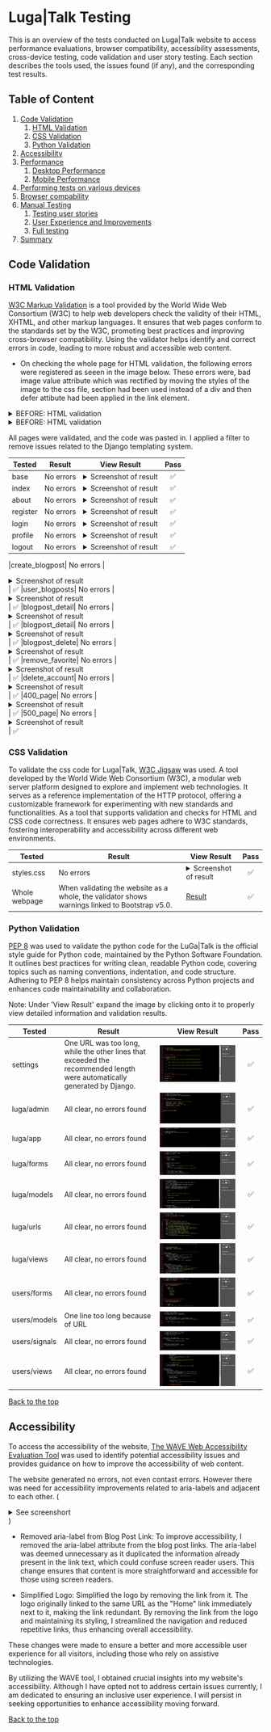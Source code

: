 # Luga|Talk Testing
This is an overview of the tests conducted on Luga|Talk website to access performance evaluations, browser compatibility, accessibility assessments, cross-device testing, code validation and user story testing. Each section describes the tools used, the issues found (if any), and the corresponding test results.

## Table of Content

1. [Code Validation](#html-validation)
    1. [HTML Validation](#html-validation)
    2. [CSS Validation](#css-validation)
    3. [Python Validation](#python-validation)
2. [Accessibility](#accessibility)
3. [Performance](#performance)
    1. [Desktop Performance](#desktop-performance)
    2. [Mobile Performance](#mobile-performance)
4. [Performing tests on various devices](#performing-tests-on-various-devices)
5. [Browser compability](#browser-compability)
6. [Manual Testing](#manual-testing)
    1. [Testing user stories](#testing-user-stories)
    2. [User Experience and Improvements](#user-experience-and-improvements)
    3. [Full testing](#full-testing)
8. [Summary](#summary)

## Code Validation

### HTML Validation
[W3C Markup Validation](https://validator.w3.org/) is a tool provided by the World Wide Web Consortium (W3C) to help web developers check the validity of their HTML, XHTML, and other markup languages. It ensures that web pages conform to the standards set by the W3C, promoting best practices and improving cross-browser compatibility. Using the validator helps identify and correct errors in code, leading to more robust and accessible web content.

- On checking the whole page for HTML validation, the following errors were registered as seeen in the image below. These errors were, bad image value attribute which was rectified by moving the styles of the image to the css file, section had been used instead of a div and then defer attibute had been applied in the link element.  
<details><summary>BEFORE: HTML validation</summary><img src="/docs/validation/html/validation_before.png"></details>
<details><summary>BEFORE: HTML validation</summary><img src="/docs/validation/html/validation_after.png"></details>

All pages were validated, and the code was pasted in. I applied a filter to remove issues related to the Django templating system. 

| **Tested** | **Result** | **View Result** | **Pass** |
--- | --- | --- | :---:
|base| No errors | <details><summary>Screenshot of result</summary>![Result](/docs/validation/html/base.png)</details>| :white_check_mark:
|index| No errors | <details><summary>Screenshot of result</summary>![Result](/docs/validation/html/index.png)</details>| :white_check_mark:
|about| No errors | <details><summary>Screenshot of result</summary>![Result](/docs/validation/html/about.png)</details>| :white_check_mark:
|register| No errors | <details><summary>Screenshot of result</summary>![Result](/docs/validation/html/register.png)</details>| :white_check_mark:
|login| No errors | <details><summary>Screenshot of result</summary>![Result](/docs/validation/html/login.png)</details>| :white_check_mark:
|profile| No errors | <details><summary>Screenshot of result</summary>![Result](/docs/validation/html/profile.png)</details>| :white_check_mark:
|logout| No errors | <details><summary>Screenshot of result</summary>![Result](/docs/validation/html/logout.png)</details>| :white_check_mark:

|create_blogpost| No errors | <details><summary>Screenshot of result</summary>![Result](/docs/validation/html/create_blogpost.png)</details>| :white_check_mark:
|user_blogposts| No errors | <details><summary>Screenshot of result</summary>![Result](/docs/validation/html/user_blogposts.png)</details>| :white_check_mark:
|blogpost_detail| No errors | <details><summary>Screenshot of result</summary>![Result](/docs/validation/html/blogpost_detail.png)</details>| :white_check_mark:
|blogpost_detail| No errors | <details><summary>Screenshot of result</summary>![Result](/docs/validation/html/blogpost_edit.png)</details>| :white_check_mark:
|blogpost_delete| No errors | <details><summary>Screenshot of result</summary>![Result](/docs/validation/html/blogpost_delete.png)</details>| :white_check_mark:
|remove_favorite| No errors | <details><summary>Screenshot of result</summary>![Result](/docs/validation/html/remove_favorite.png)</details>| :white_check_mark:
|delete_account| No errors | <details><summary>Screenshot of result</summary>![Result](/docs/validation/html/delete_account.png)</details>| :white_check_mark:
|400_page| No errors | <details><summary>Screenshot of result</summary>![Result](/docs/validation/html/400.png)</details>| :white_check_mark:
|500_page| No errors | <details><summary>Screenshot of result</summary>![Result](/docs/validation/html/505.png)</details>| :white_check_mark:

### CSS Validation
To validate the css code for Luga|Talk, [W3C Jigsaw](https://jigsaw.w3.org/css-validator/) was used. A tool developed by the World Wide Web Consortium (W3C), a modular web server platform designed to explore and implement web technologies. It serves as a reference implementation of the HTTP protocol, offering a customizable framework for experimenting with new standards and functionalities. As a tool that supports validation and checks for HTML and CSS code correctness. It ensures web pages adhere to W3C standards, fostering interoperability and accessibility across different web environments.

| **Tested** | **Result** | **View Result** | **Pass** |
--- | --- | --- | :---:
|styles.css | No errors |<details><summary>Screenshot of result</summary>![Result](/docs/validation/styles.png)</details>| :white_check_mark:
|Whole webpage | When validating the website as a whole, the validator shows warnings linked to Bootstrap v5.0. |[Result](https://jigsaw.w3.org/css-validator/validator?uri=https%3A%2F%2Flugatalk-ab90580d7f17.herokuapp.com%2F&profile=css3svg&usermedium=all&warning=1&vextwarning=&lang=en)| :white_check_mark:

### Python Validation 
[PEP 8](https://pep8ci.herokuapp.com/) was used to validate the python code for the LuGa|Talk is the official style guide for Python code, maintained by the Python Software Foundation. It outlines best practices for writing clean, readable Python code, covering topics such as naming conventions, indentation, and code structure. Adhering to PEP 8 helps maintain consistency across Python projects and enhances code maintainability and collaboration.


Note: Under 'View Result' expand the image by clicking onto it to properly view detailed information and validation results.

| **Tested** | **Result** | **View Result** | **Pass** |
--- | --- | --- | :---:
| settings | One URL was too long, while the other lines that exceeded the recommended length were automatically generated by Django. | ![Result](/docs/validation/pep8/settings.png) | :white_check_mark:
|luga/admin | All clear, no errors found |![Result](/docs/validation/pep8/luga-admin.png)| :white_check_mark:
|luga/app | All clear, no errors found |![Result](/docs/validation/pep8/luga-app.png)| :white_check_mark:
|luga/forms | All clear, no errors found |![Result](/docs/validation/pep8/luga-forms.png)| :white_check_mark:
|luga/models | All clear, no errors found |![Result](/docs/validation/pep8/luga-models.png)| :white_check_mark:
|luga/urls | All clear, no errors found |![Result](/docs/validation/pep8/luga-urls.png)| :white_check_mark:
|luga/views | All clear, no errors found |![Result](/docs/validation/pep8/luga-views.png)| :white_check_mark:
|users/forms | All clear, no errors found |![Result](/docs/validation/pep8/users-forms.png) | :white_check_mark:
|users/models | One line too long because of URL |![Result](/docs/validation/pep8/users-models.png)| :white_check_mark:
|users/signals | All clear, no errors found | ![Result](/docs/validation/pep8/users-signals.png)| :white_check_mark:
|users/views | All clear, no errors found |![Result](/docs/validation/pep8/users-views.png)| :white_check_mark:

[Back to the top](#table-of-content)

## Accessibility
To access the accessibility of the website, [The WAVE Web Accessibility Evaluation Tool](https://wave.webaim.org/) was used to identify potential accessibility issues and provides guidance on how to improve the accessibility of web content.

The website generated no errors, not even contast errors. However there was need for accessibility improvements related to aria-labels and adjacent to each other.
(<details><summary>See screenshort</summary><img src="docs/validation/wave-testing.png"></details>)

- Removed aria-label from Blog Post Link: To improve accessibility, I removed the aria-label attribute from the blog post links. The aria-label was deemed unnecessary as it duplicated the information already present in the link text, which could confuse screen reader users. This change ensures that content is more straightforward and accessible for those using screen readers.

- Simplified Logo: Simplified the logo by removing the link from it. The logo originally linked to the same URL as the "Home" link immediately next to it, making the link redundant. By removing the link from the logo and maintaining its styling, I streamlined the navigation and reduced repetitive links, thus enhancing overall accessibility.

These changes were made to ensure a better and more accessible user experience for all visitors, including those who rely on assistive technologies.

By utilizing the WAVE tool, I obtained crucial insights into my website's accessibility. Although I have opted not to address certain issues currently, I am dedicated to ensuring an inclusive user experience. I will persist in seeking opportunities to enhance accessibility moving forward.

[Back to the top](#table-of-content)
